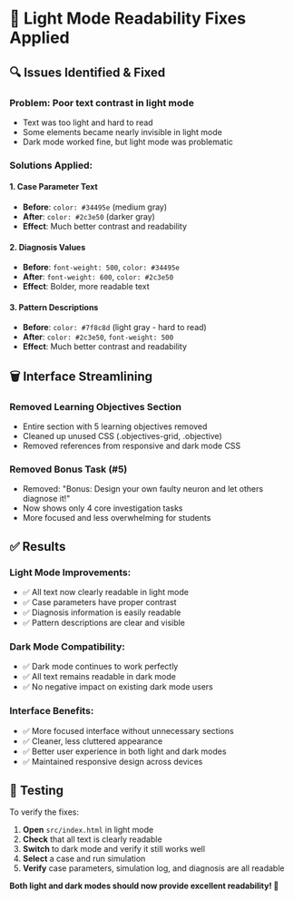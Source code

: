 # 📖 Light Mode Readability Fixes Applied

## 🔍 Issues Identified & Fixed

### **Problem**: Poor text contrast in light mode
- Text was too light and hard to read
- Some elements became nearly invisible in light mode  
- Dark mode worked fine, but light mode was problematic

### **Solutions Applied**:

#### **1. Case Parameter Text**
- **Before**: `color: #34495e` (medium gray)
- **After**: `color: #2c3e50` (darker gray)
- **Effect**: Much better contrast and readability

#### **2. Diagnosis Values**
- **Before**: `font-weight: 500`, `color: #34495e`
- **After**: `font-weight: 600`, `color: #2c3e50`  
- **Effect**: Bolder, more readable text

#### **3. Pattern Descriptions**
- **Before**: `color: #7f8c8d` (light gray - hard to read)
- **After**: `color: #2c3e50`, `font-weight: 500`
- **Effect**: Much better contrast and readability

## 🗑️ Interface Streamlining

### **Removed Learning Objectives Section**
- Entire section with 5 learning objectives removed
- Cleaned up unused CSS (.objectives-grid, .objective)
- Removed references from responsive and dark mode CSS

### **Removed Bonus Task (#5)**
- Removed: "Bonus: Design your own faulty neuron and let others diagnose it!"
- Now shows only 4 core investigation tasks
- More focused and less overwhelming for students

## ✅ Results

### **Light Mode Improvements:**
- ✅ All text now clearly readable in light mode
- ✅ Case parameters have proper contrast
- ✅ Diagnosis information is easily readable  
- ✅ Pattern descriptions are clear and visible

### **Dark Mode Compatibility:**
- ✅ Dark mode continues to work perfectly
- ✅ All text remains readable in dark mode
- ✅ No negative impact on existing dark mode users

### **Interface Benefits:**
- ✅ More focused interface without unnecessary sections
- ✅ Cleaner, less cluttered appearance
- ✅ Better user experience in both light and dark modes
- ✅ Maintained responsive design across devices

## 🧪 Testing

To verify the fixes:
1. **Open** `src/index.html` in light mode
2. **Check** that all text is clearly readable
3. **Switch** to dark mode and verify it still works well  
4. **Select** a case and run simulation
5. **Verify** case parameters, simulation log, and diagnosis are all readable

**Both light and dark modes should now provide excellent readability! 🎉**
